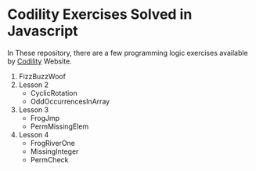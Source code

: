 # Codility Exercises Solved in Javascript
In These repository, there are a few programming logic exercises available by [Codility](https://app.codility.com/programmers/) Website.

1. FizzBuzzWoof
2. Lesson 2
    * CyclicRotation
    * OddOccurrencesInArray
3. Lesson 3
    * FrogJmp
    * PermMissingElem
3. Lesson 4
    * FrogRiverOne
    * MissingInteger
    * PermCheck    